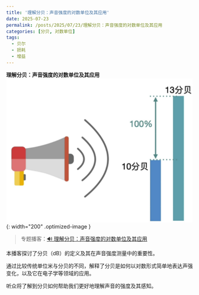 ```yaml
---
title: '理解分贝：声音强度的对数单位及其应用'
date: 2025-07-23
permalink: /posts/2025/07/23/理解分贝：声音强度的对数单位及其应用
categories: [分贝, 对数单位]
tags:
  - 贝尔
  - 损耗
  - 增益
---
```


**理解分贝：声音强度的对数单位及其应用**  
![分贝](/images/posts/分贝.PNG){: width="200" .optimized-image }


> 专题播客：[🔊 理解分贝：声音强度的对数单位及其应用](https://monica.im/ai-podcast/share?id=36033fab-f6aa-43ac-ae93-577ccf08bb7f)

本播客探讨了分贝（dB）的定义及其在声音强度测量中的重要性。

通过比较传统单位米与分贝的不同，解释了分贝是如何以对数形式简单地表达声强变化，以及它在电子学等领域的应用。

听众将了解到分贝如何帮助我们更好地理解声音的强度及其感知。